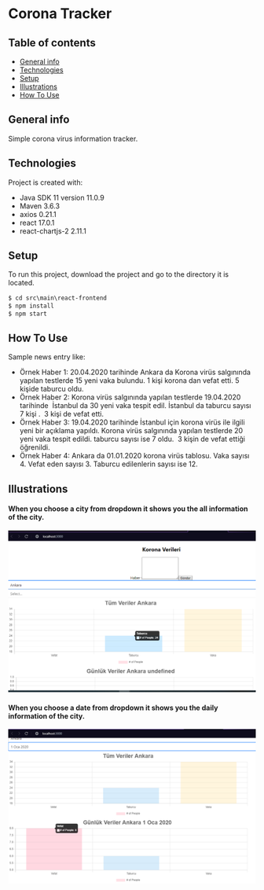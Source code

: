 # Corona Tracker
## Table of contents
* [General info](#general-info)
* [Technologies](#technologies)
* [Setup](#setup)
* [Illustrations](#illustrations)
* [How To Use](#how-to-use)

## General info
Simple corona virus information tracker.

## Technologies
Project is created with:
* Java SDK 11 version 11.0.9
* Maven 3.6.3
* axios 0.21.1
* react 17.0.1
* react-chartjs-2 2.11.1

## Setup
To run this project, download the project and go to the directory it is located.
```
$ cd src\main\react-frontend
$ npm install
$ npm start
```

## How To Use
Sample news entry like:
* Örnek Haber 1: 20.04.2020 tarihinde Ankara da Korona virüs salgınında yapılan testlerde 15 yeni vaka bulundu. 1 kişi korona dan vefat etti. 5 kişide taburcu oldu.
* Örnek Haber 2: Korona virüs salgınında yapılan testlerde 19.04.2020 tarihinde  İstanbul da 30 yeni vaka tespit edil. İstanbul da taburcu sayısı 7 kişi .  3 kişi de vefat etti.
* Örnek Haber 3: 19.04.2020 tarihinde İstanbul için korona virüs ile ilgili yeni bir açıklama yapıldı. Korona virüs salgınında yapılan testlerde 20 yeni vaka tespit edildi. taburcu sayısı ise 7 oldu.  3 kişin de vefat ettiği öğrenildi.
* Örnek Haber 4: Ankara da 01.01.2020 korona virüs tablosu. Vaka sayısı 4. Vefat eden sayısı 3. Taburcu edilenlerin sayısı ise 12.

## Illustrations
#### When you choose a city from dropdown it shows you the all information of the city.

![Main Page](./images/sehirveri.PNG)

#### When you choose a date from dropdown it shows you the daily information of the city.

![Main Page](./images/gunlukveri.PNG)



